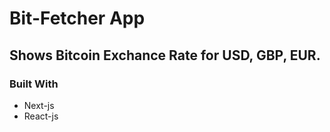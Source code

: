 # Bit-Fetcher App
## Shows Bitcoin Exchance Rate for USD, GBP, EUR.
### Built With
* Next-js
* React-js
